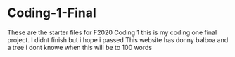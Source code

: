# Coding-1-Final
 These are the starter files for F2020 Coding 1
 this is my coding one final project. I didnt finish but i hope i passed
 This website has donny balboa and a tree
 i dont knowe when this will be to 100 words 